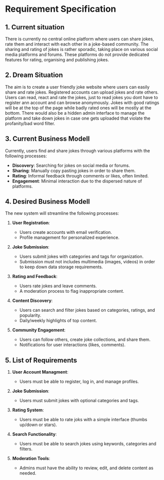 # Requirement Specification

## 1. Current situation

  There is currently no central online platform where users can share jokes, rate them and interact with each other in a joke-based community. The sharing and rating of jokes is rather sporadic, taking place on various social media platforms and forums. These platforms do not provide dedicated features for rating, organising and publishing jokes.

## 2. Dream Situation

  The aim is to create a user friendly joke website where users can easily share and rate jokes. Registered accounts can upload jokes and rate others. Users can read, react and rate the jokes, just to read jokes you dont have to register ann account and can browse anonymously. Jokes with good ratings will be at the top of the page while badly rated ones will be mostly at the bottom. There would also be a hidden admin interface to manage the platform and take down jokes in case one gets uploaded that violate the profanity/bad word filter.

## 3. Current Business Modell

Currently, users find and share jokes through various platforms with the following processes:

- **Discovery**: Searching for jokes on social media or forums.
- **Sharing**: Manually copy pasting jokes in order to share them.
- **Rating**: Informal feedback through comments or likes, often limited.
- **Engagement**: Minimal interaction due to the dispersed nature of platforms.

## 4. Desired Business Modell
The new system will streamline the following processes:

1. **User Registration**:
   - Users create accounts with email verification.
   - Profile management for personalized experience.

2. **Joke Submission**:
   - Users submit jokes with categories and tags for organization.
   - Submission must not includes multimedia (images, videos) in order to keep down data storage requirements.

3. **Rating and Feedback**:
   - Users rate jokes and leave comments.
   - A moderation process to flag inappropriate content.

4. **Content Discovery**:
   - Users can search and filter jokes based on categories, ratings, and popularity.
   - Daily/weekly highlights of top content.

5. **Community Engagement**:
   - Users can follow others, create joke collections, and share them.
   - Notifications for user interactions (likes, comments).

## 5. List of Requirements

1. **User Account Managment**:
   - Users must be able to register, log in, and manage profiles.

2. **Joke Submission**:
   - Users must submit jokes with optional categories and tags.

3. **Rating System**:
   - Users must be able to rate joks with a simple interface (thumbs up/down or stars).

4. **Search Functionality**:
   - Users must be able to search jokes using keywords, categories and filters.

5. **Moderation Tools**:
   - Admins must have the ability to review, edit, and delete content as needed.